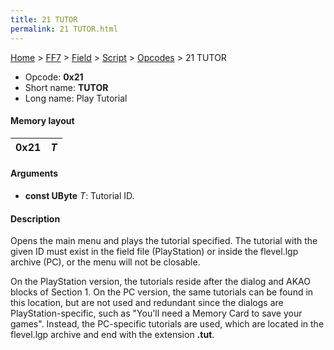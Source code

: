 ```yaml
---
title: 21 TUTOR
permalink: 21 TUTOR.html
---
```


[Home](../../../../Main%20Page.md) > [FF7](../../../../FF7.md) > [Field](../../../Field.md) > [Script](../../Script.md) > [Opcodes](../Opcodes.md) > 21 TUTOR

-   Opcode: **0x21**
-   Short name: **TUTOR**
-   Long name: Play Tutorial

#### Memory layout

| 0x21 | *T* |
|------|-----|

#### Arguments

-   **const UByte** *T*: Tutorial ID.

#### Description

Opens the main menu and plays the tutorial specified. The tutorial with
the given ID must exist in the field file (PlayStation) or inside the
flevel.lgp archive (PC), or the menu will not be closable.

On the PlayStation version, the tutorials reside after the dialog and
AKAO blocks of Section 1. On the PC version, the same tutorials can be
found in this location, but are not used and redundant since the dialogs
are PlayStation-specific, such as "You'll need a Memory Card to save
your games". Instead, the PC-specific tutorials are used, which are
located in the flevel.lgp archive and end with the extension **.tut**.
